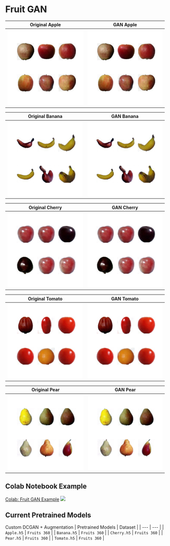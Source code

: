 # Fruit GAN

Original Apple             |  GAN Apple
:-------------------------:|:-------------------------:
<img src="data/static/apple_gan.png" width="300px"/>|  <img src="data/static/apple_gan.png" width="300px"/>

Original Banana             |  GAN Banana
:-------------------------:|:-------------------------:
<img src="data/static/banana_gan.png" width="300px"/>|  <img src="data/static/banana_gan.png" width="300px"/>

Original Cherry             |  GAN Cherry
:-------------------------:|:-------------------------:
<img src="data/static/cherry_gan.png" width="300px"/>|  <img src="data/static/cherry_gan.png" width="300px"/>

Original Tomato             |  GAN Tomato
:-------------------------:|:-------------------------:
<img src="data/static/tomato_gan.png" width="300px"/>|  <img src="data/static/tomato_gan.png" width="300px"/>

Original Pear             |  GAN Pear
:-------------------------:|:-------------------------:
<img src="data/static/pear_gan.png" width="300px"/>|  <img src="data/static/pear_gan.png" width="300px"/>

## Colab Notebook Example
[Colab: Fruit GAN Example]() [![](https://colab.research.google.com/assets/colab-badge.svg)]()

## Current Pretrained Models 
Custom DCGAN + Augmentation
| Pretrained Models | Dataset |
| --- | --- | 
| `Apple.h5` | `Fruits 360` | 
| `Banana.h5` | `Fruits 360` | 
| `Cherry.h5` | `Fruits 360` | 
| `Pear.h5` | `Fruits 360` | 
| `Tomato.h5` | `Fruits 360` | 


  
